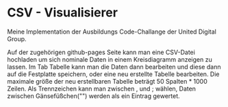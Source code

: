 # CSV - Visualisierer

Meine Implementation der Ausbildungs Code-Challange der United Digital Group.


Auf der zugehörigen github-pages Seite kann man eine CSV-Datei hochladen um sich nominale Daten in einem Kreisdiagramm anzeigen zu lassen.
Im Tab Tabelle kann man die Daten dann bearbeiten und diese dann auf die Festplatte speichern, oder eine neu erstellte Tabelle bearbeiten. Die maximale größe der neu erstellbaren Tabelle beträgt 50 Spalten * 1000 Zeilen.
Als Trennzeichen kann man zwischen , und ; wählen, Daten zwischen Gänsefüßchen("") werden als ein Eintrag gewertet.